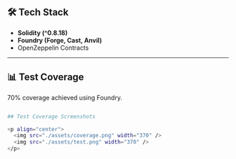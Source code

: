 





## 🛠 Tech Stack
- **Solidity (^0.8.18)**
- **Foundry (Forge, Cast, Anvil)**
- OpenZeppelin Contracts

---

## 📊 Test Coverage
70% coverage achieved using Foundry.  
```bash

## Test Coverage Screenshots  

<p align="center">
  <img src="./assets/coverage.png" width="370" />
  <img src="./assets/test.png" width="370" />
</p>

